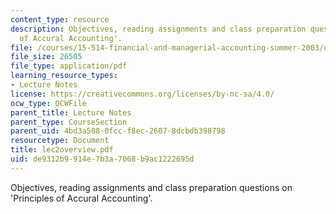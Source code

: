 ```yaml
---
content_type: resource
description: Objectives, reading assignments and class preparation questions on 'Principles
  of Accural Accounting'.
file: /courses/15-514-financial-and-managerial-accounting-summer-2003/de9312b9914e7b3a7068b9ac1222695d_lec2overview.pdf
file_size: 26505
file_type: application/pdf
learning_resource_types:
- Lecture Notes
license: https://creativecommons.org/licenses/by-nc-sa/4.0/
ocw_type: OCWFile
parent_title: Lecture Notes
parent_type: CourseSection
parent_uid: 4bd3a508-0fcc-f8ec-2607-8dcbdb398798
resourcetype: Document
title: lec2overview.pdf
uid: de9312b9-914e-7b3a-7068-b9ac1222695d
---
```

Objectives, reading assignments and class preparation questions on 'Principles of Accural Accounting'.